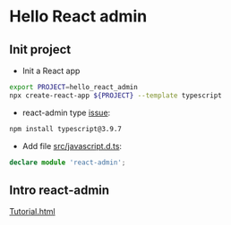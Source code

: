 # Hello React admin

## Init project

* Init a React app

````bash
export PROJECT=hello_react_admin
npx create-react-app ${PROJECT} --template typescript
````

* react-admin type [issue](https://github.com/marmelab/react-admin/issues/5247):

````bash
npm install typescript@3.9.7
````

* Add file [src/javascript.d.ts](src/javascript.d.ts):

````ts
declare module 'react-admin';
````

## Intro react-admin

[Tutorial.html](https://marmelab.com/react-admin/Tutorial.html)
